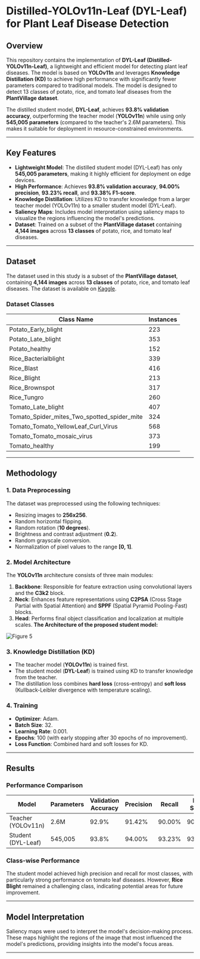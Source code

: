 # Distilled-YOLOv11n-Leaf (DYL-Leaf) for Plant Leaf Disease Detection

## Overview
This repository contains the implementation of **DYL-Leaf (Distilled-YOLOv11n-Leaf)**, a lightweight and efficient model for detecting plant leaf diseases. The model is based on **YOLOv11n** and leverages **Knowledge Distillation (KD)** to achieve high performance with significantly fewer parameters compared to traditional models. The model is designed to detect 13 classes of potato, rice, and tomato leaf diseases from the **PlantVillage dataset**.

The distilled student model, **DYL-Leaf**, achieves **93.8% validation accuracy**, outperforming the teacher model (**YOLOv11n**) while using only **545,005 parameters** (compared to the teacher's 2.6M parameters). This makes it suitable for deployment in resource-constrained environments.

---

## Key Features
- **Lightweight Model**: The distilled student model (DYL-Leaf) has only **545,005 parameters**, making it highly efficient for deployment on edge devices.
- **High Performance**: Achieves **93.8% validation accuracy**, **94.00% precision**, **93.23% recall**, and **93.38% F1-score**.
- **Knowledge Distillation**: Utilizes KD to transfer knowledge from a larger teacher model (YOLOv11n) to a smaller student model (DYL-Leaf).
- **Saliency Maps**: Includes model interpretation using saliency maps to visualize the regions influencing the model's predictions.
- **Dataset**: Trained on a subset of the **PlantVillage dataset** containing **4,144 images** across **13 classes** of potato, rice, and tomato leaf diseases.

---

## Dataset
The dataset used in this study is a subset of the **PlantVillage dataset**, containing **4,144 images** across **13 classes** of potato, rice, and tomato leaf diseases. The dataset is available on [Kaggle](https://www.kaggle.com/datasets/touhidalam08/plantvillage-13classes).

### Dataset Classes
| Class Name                                      | Instances |
|-------------------------------------------------|-----------|
| Potato_Early_blight                             | 223       |
| Potato_Late_blight                              | 353       |
| Potato_healthy                                  | 152       |
| Rice_Bacterialblight                            | 339       |
| Rice_Blast                                      | 416       |
| Rice_Blight                                     | 213       |
| Rice_Brownspot                                  | 317       |
| Rice_Tungro                                     | 260       |
| Tomato_Late_blight                              | 407       |
| Tomato_Spider_mites_Two_spotted_spider_mite     | 324       |
| Tomato_Tomato_YellowLeaf_Curl_Virus             | 568       |
| Tomato_Tomato_mosaic_virus                      | 373       |
| Tomato_healthy                                  | 199       |

---

## Methodology
### 1. **Data Preprocessing**
The dataset was preprocessed using the following techniques:
- Resizing images to **256x256**.
- Random horizontal flipping.
- Random rotation (**10 degrees**).
- Brightness and contrast adjustment (**0.2**).
- Random grayscale conversion.
- Normalization of pixel values to the range **[0, 1]**.

### 2. **Model Architecture**
The **YOLOv11n** architecture consists of three main modules:
1. **Backbone**: Responsible for feature extraction using convolutional layers and the **C3k2** block.
2. **Neck**: Enhances feature representations using **C2PSA** (Cross Stage Partial with Spatial Attention) and **SPPF** (Spatial Pyramid Pooling-Fast) blocks.
3. **Head**: Performs final object classification and localization at multiple scales.
**The Architecture of the proposed student model:**


![Figure 5](https://github.com/user-attachments/assets/39d547bb-890a-4733-8190-88cb1d5c9430)


### 3. **Knowledge Distillation (KD)**
- The teacher model (**YOLOv11n**) is trained first.
- The student model (**DYL-Leaf**) is trained using KD to transfer knowledge from the teacher.
- The distillation loss combines **hard loss** (cross-entropy) and **soft loss** (Kullback-Leibler divergence with temperature scaling).

### 4. **Training**
- **Optimizer**: Adam.
- **Batch Size**: 32.
- **Learning Rate**: 0.001.
- **Epochs**: 100 (with early stopping after 30 epochs of no improvement).
- **Loss Function**: Combined hard and soft losses for KD.

---

## Results
### Performance Comparison
| Model               | Parameters | Validation Accuracy | Precision | Recall | F1-Score |
|---------------------|------------|---------------------|-----------|--------|----------|
| Teacher (YOLOv11n)  | 2.6M       | 92.9%              | 91.42%    | 90.00% | 90.42%   |
| Student (DYL-Leaf)  | 545,005    | 93.8%              | 94.00%    | 93.23% | 93.38%   |

### Class-wise Performance
The student model achieved high precision and recall for most classes, with particularly strong performance on tomato leaf diseases. However, **Rice Blight** remained a challenging class, indicating potential areas for future improvement.

---

## Model Interpretation
Saliency maps were used to interpret the model's decision-making process. These maps highlight the regions of the image that most influenced the model's predictions, providing insights into the model's focus areas.

---

